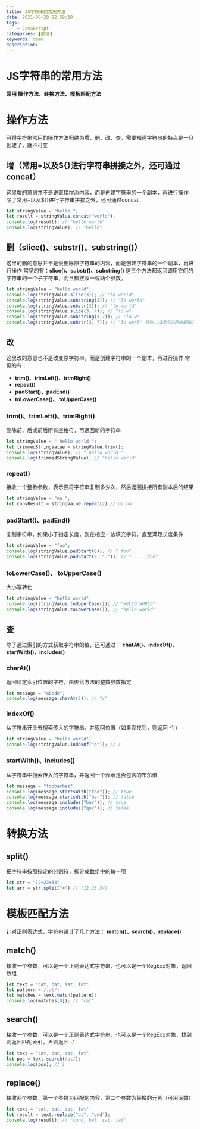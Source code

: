 ```yaml
---
title: JS字符串的常用方法
date: 2021-06-29 22:59:18
tags: 
    - JavaScript
categories: [前端]
keywords: demo
description: 
---
```

# JS字符串的常用方法
**常用 操作方法、转换方法、模板匹配方法**

# 操作方法
可将字符串常用的操作方法归纳为增、删、改、查，需要知道字符串的特点是一旦创建了，就不可变
<!-- more -->
## 增（常用+以及${}进行字符串拼接之外，还可通过concat）
这里增的意思并不是说直接增添内容，而是创建字符串的一个副本，再进行操作
除了常用+以及${}进行字符串拼接之外，还可通过concat
``` javascript
let stringValue = "hello ";
let result = stringValue.concat("world");
console.log(result); // "hello world"
console.log(stringValue); // "hello"
 ```

## 删（slice()、substr()、substring()）
这里的删的意思并不是说删除原字符串的内容，而是创建字符串的一个副本，再进行操作
常见的有：**slice()、substr()、substring()**
这三个方法都返回调用它们的字符串的一个子字符串，而且都接收一或两个参数。
``` javascript
let stringValue = "hello world";
console.log(stringValue.slice(3)); // "lo world"
console.log(stringValue.substring(3)); // "lo world"
console.log(stringValue.substr(3)); // "lo world"
console.log(stringValue.slice(3, 7)); // "lo w"
console.log(stringValue.substring(3,7)); // "lo w"
console.log(stringValue.substr(3, 7)); // "lo worl" 特别：从索引3开始截取计数，直到7为止
 ```

## 改
这里改的意思也不是改变原字符串，而是创建字符串的一个副本，再进行操作
常见的有：
* **trim()、trimLeft()、trimRight()**
* **repeat()**
* **padStart()、padEnd()**
* **toLowerCase()、 toUpperCase()**

### trim()、trimLeft()、trimRight()
删除前、后或前后所有空格符，再返回新的字符串
``` javascript
let stringValue = " hello world ";
let trimmedStringValue = stringValue.trim();
console.log(stringValue); // " hello world "
console.log(trimmedStringValue); // "hello world"
 ```

### repeat()
接收一个整数参数，表示要将字符串复制多少次，然后返回拼接所有副本后的结果
``` javascript
let stringValue = "na ";
let copyResult = stringValue.repeat(2) // na na 
 ```

### padStart()、padEnd()
复制字符串，如果小于指定长度，则在相应一边填充字符，直至满足长度条件
``` javascript
let stringValue = "foo";
console.log(stringValue.padStart(6)); // " foo"
console.log(stringValue.padStart(9, ".")); // "......foo"
```

### toLowerCase()、 toUpperCase()
大小写转化
``` javascript
let stringValue = "hello world";
console.log(stringValue.toUpperCase()); // "HELLO WORLD"
console.log(stringValue.toLowerCase()); // "hello world"
 ```

## 查
除了通过索引的方式获取字符串的值，还可通过：
**chatAt()、indexOf()、startWith()、includes()** 

### charAt()
返回给定索引位置的字符，由传给方法的整数参数指定
``` javascript
let message = "abcde";
console.log(message.charAt(2)); // "c"
```

### indexOf()
从字符串开头去搜索传入的字符串，并返回位置（如果没找到，则返回 -1 ）
``` javascript
let stringValue = "hello world";
console.log(stringValue.indexOf("o")); // 4
```

### startWith()、includes()
从字符串中搜索传入的字符串，并返回一个表示是否包含的布尔值
``` javascript
let message = "foobarbaz";
console.log(message.startsWith("foo")); // true
console.log(message.startsWith("bar")); // false
console.log(message.includes("bar")); // true
console.log(message.includes("qux")); // false
```

# 转换方法

## split()
把字符串按照指定的分割符，拆分成数组中的每一项
``` javascript
let str = "12+23+34"
let arr = str.split("+") // [12,23,34]
```

# 模板匹配方法
针对正则表达式，字符串设计了几个方法：
**match()、search()、replace()**

## match()
接收一个参数，可以是一个正则表达式字符串，也可以是一个RegExp对象，返回数组
``` javascript
let text = "cat, bat, sat, fat";
let pattern = /.at/;
let matches = text.match(pattern);
console.log(matches[0]); // "cat"
```

## search()
接收一个参数，可以是一个正则表达式字符串，也可以是一个RegExp对象，找到则返回匹配索引，否则返回 -1
``` javascript
let text = "cat, bat, sat, fat";
let pos = text.search(/at/);
console.log(pos); // 1
```

## replace()
接收两个参数，第一个参数为匹配的内容，第二个参数为替换的元素（可用函数）
``` javascript
let text = "cat, bat, sat, fat";
let result = text.replace("at", "ond");
console.log(result); // "cond, bat, sat, fat"
```


